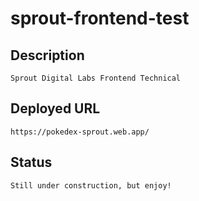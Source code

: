 # sprout-frontend-test

## Description
```
Sprout Digital Labs Frontend Technical
```

## Deployed URL
```
https://pokedex-sprout.web.app/
```

## Status
```
Still under construction, but enjoy!
```